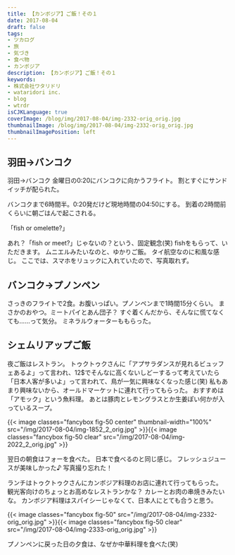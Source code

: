 ```yaml
---
title: 【カンボジア】ご飯！その１
date: 2017-08-04
draft: false
tags:
- ツカログ
- 旅
- 気づき
- 食べ物
- カンボジア
description: 【カンボジア】ご飯！その１
keywords:
- 株式会社ワタリドリ
- wataridori inc.
- blog
- wtrdr
isCJKLanguage: true
coverImage: /blog/img/2017-08-04/img-2332-orig_orig.jpg
thumbnailImage: /blog/img/2017-08-04/img-2332-orig_orig.jpg
thumbnailImagePosition: left
---
```

## 羽田→バンコク

羽田→バンコク
金曜日の0:20にバンコクに向かうフライト。
割とすぐにサンドイッチが配られた。

バンコクまで6時間半。0:20発だけど現地時間の04:50にする。
到着の2時間前くらいに朝ごはんで起こされる。

「fish or omelette?」

あれ？「fish or meet?」じゃないの？という、固定観念(笑)
fishをもらって、いただきます。
ムニエルみたいなのと、ゆかりご飯。
タイ航空なのに和風な感じ。
ここでは、スマホをリュックに入れていたので、写真取れず。


## バンコク→プノンペン
さっきのフライトで2食。お腹いっぱい。プノンペンまで1時間15分くらい。
まさかのおやつ。ミートパイとあん団子？
すぐ着くんだから、そんなに慌てなくても……って気分。
ミネラルウォーターももらった。
## シェムリアップご飯
夜ご飯はレストラン。
トゥクトゥクさんに「アプサラダンスが見れるビュッフェあるよ」って言われ、12$でそんなに高くないしどーするって考えていたら「日本人客が多いよ」って言われて、鳥が一気に興味なくなった感じ(笑)
私もあまり興味ないから、オールドマーケットに連れて行ってもらった。
おすすめは「アモック」という魚料理。
あとは豚肉とレモングラスとか生姜ぽい何かが入っているスープ。

{{< image classes="fancybox fig-50 center" thumbnail-width="100%" src="/img/2017-08-04/img-1852_2_orig.jpg" >}}{{< image classes="fancybox fig-50 clear" src="/img/2017-08-04/img-2022_2_orig.jpg" >}}

翌日の朝食はフォーを食べた。
日本で食べるのと同じ感じ。
フレッシュジュースが美味しかった♪
写真撮り忘れた！

ランチはトゥクトゥクさんにカンボジア料理のお店に連れて行ってもらった。
観光客向けのちょっとお高めなレストランかな？
カレーとお肉の串焼きみたいな。
カンボジア料理はスパイシーじゃなくて、日本人にとても合うと思う。

{{< image classes="fancybox fig-50" src="/img/2017-08-04/img-2332-orig_orig.jpg" >}}{{< image classes="fancybox fig-50 clear" src="/img/2017-08-04/img-2333-orig_orig.jpg" >}}

プノンペンに戻った日の夕食は、なぜか中華料理を食べた(笑)
